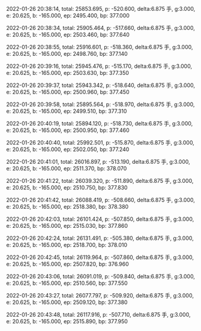 2022-01-26 20:38:14, total: 25853.695, p: -520.600, delta:6.875 手, g:3.000, e: 20.625, b: -165.000, ep: 2495.400, bp: 377.000

2022-01-26 20:38:34, total: 25905.464, p: -517.660, delta:6.875 手, g:3.000, e: 20.625, b: -165.000, ep: 2503.460, bp: 377.640

2022-01-26 20:38:55, total: 25916.601, p: -518.360, delta:6.875 手, g:3.000, e: 20.625, b: -165.000, ep: 2498.760, bp: 377.140

2022-01-26 20:39:16, total: 25945.476, p: -515.170, delta:6.875 手, g:3.000, e: 20.625, b: -165.000, ep: 2503.630, bp: 377.350

2022-01-26 20:39:37, total: 25943.342, p: -518.640, delta:6.875 手, g:3.000, e: 20.625, b: -165.000, ep: 2500.960, bp: 377.450

2022-01-26 20:39:58, total: 25895.564, p: -518.970, delta:6.875 手, g:3.000, e: 20.625, b: -165.000, ep: 2499.510, bp: 377.310

2022-01-26 20:40:19, total: 25894.120, p: -518.730, delta:6.875 手, g:3.000, e: 20.625, b: -165.000, ep: 2500.950, bp: 377.460

2022-01-26 20:40:40, total: 25992.501, p: -515.870, delta:6.875 手, g:3.000, e: 20.625, b: -165.000, ep: 2502.050, bp: 377.240

2022-01-26 20:41:01, total: 26016.897, p: -513.190, delta:6.875 手, g:3.000, e: 20.625, b: -165.000, ep: 2511.370, bp: 378.070

2022-01-26 20:41:22, total: 26039.320, p: -511.890, delta:6.875 手, g:3.000, e: 20.625, b: -165.000, ep: 2510.750, bp: 377.830

2022-01-26 20:41:42, total: 26088.419, p: -508.660, delta:6.875 手, g:3.000, e: 20.625, b: -165.000, ep: 2518.380, bp: 378.380

2022-01-26 20:42:03, total: 26101.424, p: -507.850, delta:6.875 手, g:3.000, e: 20.625, b: -165.000, ep: 2515.030, bp: 377.860

2022-01-26 20:42:24, total: 26131.491, p: -505.380, delta:6.875 手, g:3.000, e: 20.625, b: -165.000, ep: 2518.700, bp: 378.010

2022-01-26 20:42:45, total: 26119.964, p: -507.860, delta:6.875 手, g:3.000, e: 20.625, b: -165.000, ep: 2507.820, bp: 376.960

2022-01-26 20:43:06, total: 26091.019, p: -509.840, delta:6.875 手, g:3.000, e: 20.625, b: -165.000, ep: 2510.560, bp: 377.550

2022-01-26 20:43:27, total: 26077.797, p: -509.920, delta:6.875 手, g:3.000, e: 20.625, b: -165.000, ep: 2509.120, bp: 377.380

2022-01-26 20:43:48, total: 26117.916, p: -507.710, delta:6.875 手, g:3.000, e: 20.625, b: -165.000, ep: 2515.890, bp: 377.950